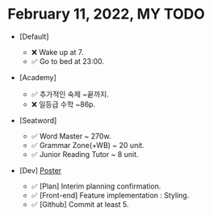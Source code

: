 # February 11, 2022, MY TODO

- [Default]

  - ❌ Wake up at 7.
  - ✅ Go to bed at 23:00.

- [Academy]

  - ✅ 추가적인 숙제 ~끝까지.
  - ❌ 일등급 수학 ~86p.

- [Seatword]

  - ✅ Word Master ~ 270w.
  - ✅ Grammar Zone(+WB) ~ 20 unit.
  - ✅ Junior Reading Tutor ~ 8 unit.

- [Dev] [Poster](https://github.com/Novelier-Webbelier/poster)

  - ✅ [Plan] Interim planning confirmation.
  - ✅ [Front-end] Feature implementation : Styling.
  - ✅ [Github] Commit at least 5.
